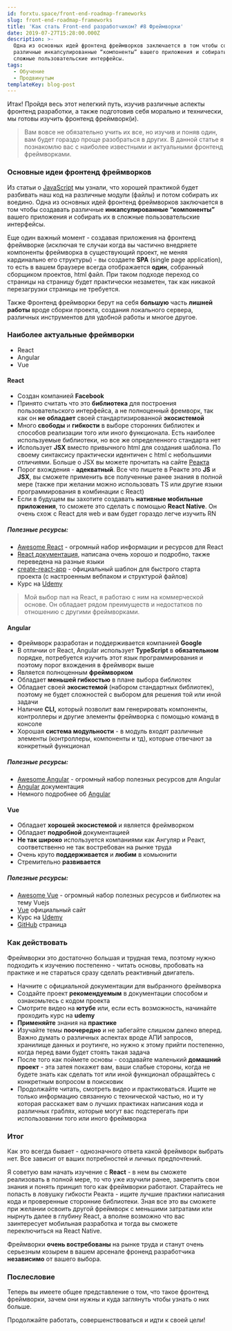 ```yaml
---
id: forxtu.space/front-end-roadmap-frameworks
slug: front-end-roadmap-frameworks
title: 'Как стать Front-end разработчиком? #8 Фреймворки'
date: 2019-07-27T15:28:00.000Z
description: >-
  Одна из основных идей фронтенд фреймворков заключается в том чтобы создавать
  различные инкапсулированные “компоненты” вашего приложения и собирать их в
  сложные пользовательские интерфейсы.
tags:
  - Обучение
  - Продвинутым
templateKey: blog-post
---
```

Итак! Пройдя весь этот нелегкий путь, изучив различные аспекты фронтенд разработки, а также подготовив себя морально и технически, мы готовы изучить фронтенд фреймворк(и). 

> Вам вовсе не обязательно учить их все, но изучив и поняв один, вам будет гораздо проще разобраться в других. В данной статье я познакомлю вас с наиболее известными и актуальными фронтенд фреймворками.

### Основные идеи фронтенд фреймворков

Из статьи о [JavaScript](https://forxtu.space/front-end-roadmap-advanced-js/) мы узнали, что хорошей практикой будет разбивать наш код на различные модули (файлы) и потом собирать их воедино. Одна из основных идей фронтенд фреймворков заключается в том чтобы создавать различные **инкапсулированные “компоненты”** вашего приложения и собирать их в сложные пользовательские интерфейсы.

Еще один важный момент - создавая приложения на фронтенд фреймворке (исключая те случаи когда вы частично внедряете компоненты фреймворка в существующий проект, не меняя кардинально его структуры) - вы создаете **SPA** (single page application), то есть в вашем браузере всегда отображается **один**, собранный сборщиком проектов, html файл. При таком подходе переход со страницы на страницу будет практически незаметен, так как никакой перезагрузки страницы не требуется.

Также Фронтенд фреймворки берут на себя **большую** часть **лишней работы** вроде сборки проекта, создания локального сервера, различных инструментов для удобной работы и многое другое.

### Наиболее актуальные фреймворки

* React
* Angular
* Vue

#### React

* Создан компанией **Facebook**
* Принято считать что это **библиотека** для построения пользовательского интерфейса, а не полноценный фремворк, так как он **не обладает** своей стандартизированной **экосистемой**
* Много **свободы** и **гибкости** в выборе сторонних библиотек и способов реализации того или иного функционала. Есть наиболее используемые библиотеки, но все же определенного стандарта нет
* Использует **JSX** вместо привычного html для создания шаблона. По своему синтаксису практически идентичен с html с небольшими отличиями. Больше о JSX вы можете прочитать на сайте <a href="https://reactjs.org/docs/introducing-jsx.html" target="_blank">Реакта</a>
* Порог вхождения - **адекватный**. Все что пишете в Реакте это **JS** и **JSX**, вы сможете применить все полученные ранее знания в полной мере (также при желании можно использовать TS или другие языки программирования в комбинации с React)
* Если в будущем вы захотите создавать **нативные мобильные приложения**, то сможете это сделать с помощью **React Native**. Он очень схож с React для web и вам будет гораздо легче изучить RN

##### Полезные ресурсы:

* <a href="https://github.com/enaqx/awesome-react" target="_blank">Awesome React</a> - огромный набор информации и ресурсов для React
* <a href="https://reactjs.org" target="_blank">React документация</a>, написана очень хорошо и подробно, также переведена на разные языки
* <a href="https://github.com/facebook/create-react-app" target="_blank">create-react-app</a> - официальный шаблон для быстрого старта проекта (с настроенным вебпаком и структурой файлов)
* Курс на <a href="https://www.udemy.com/react-the-complete-guide-incl-redux" target="_blank">Udemy</a>

> Мой выбор пал на React, я работаю с ним на коммерческой основе. Он обладает рядом преимуществ и недостатков по отношению с другими фреймворками.

#### Angular

* Фреймворк разработан и поддерживается компанией **Google**
* В отличии от React, Angular использует **TypeScript** в **обязательном** порядке, потребуется изучить этот язык программирования и поэтому порог вхождения в фреймворк выше
* Является полноценным **фреймворком**
* Обладает **меньшей гибкостью** в плане выбора библиотек
* Обладает своей **экосистемой** (набором стандартных библиотек), поэтому не будет сложностей с выбором для решения той или иной задачи
* Наличие **CLI,** который позволит вам генерировать компоненты, контроллеры и другие элементы фреймворка с помощью команд в консоле
* Хорошая **система модульности** - в модуль входят различные элементы (контроллеры, компоненты и тд), которые отвечают за конкретный функционал

##### Полезные ресурсы:

* <a href="https://github.com/PatrickJS/awesome-angular" target="_blank">Awesome Angular</a> - огромный набор полезных ресурсов для Angular
* <a href="https://angular.io/docs" target="_blank">Angular</a> документация
* Немного подробнее об <a href="https://habr.com/ru/company/infowatch/blog/328044/" target="_blank">Angular</a>

#### Vue

* Обладает **хорошей экосистемой** и является фреймворком
* Обладает **подробной** документацией
* **Не так широко** используется компаниями как Ангуляр и Реакт, соответственно не так востребован на рынке труда
* Очень круто **поддерживается** и **любим** в комьюнити
* Стремительно **развивается** 

##### Полезные ресурсы:

* <a href="https://github.com/vuejs/awesome-vue" target="_blank">Awesome Vue</a> - огромный набор полезных ресурсов и библиотек на тему Vuejs
* <a href="https://vuejs.org" target="_blank">Vue</a> официальный сайт
* Курс на <a href="https://www.udemy.com/vuejs-2-the-complete-guide/" target="_blank">Udemy</a>
* <a href="https://github.com/vuejs/vue" target="_blank">GitHub</a> страница

### Как действовать

Фреймворки это достаточно большая и трудная тема, поэтому нужно подходить к изучению постепенно - читать основы, пробовать на практике и не стараться сразу сделать реактивный двигатель. 

* Начните с официальной документации для выбранного фреймворка
* Создайте проект **рекомендуемым** в документации способом и ознакомьтесь с кодом проекта
* Смотрите видео на **ютубе** или, если есть возможность, начинайте проходить курс на **udemy**
* **Применяйте** знания на **практике**
* Изучайте темы **поочередно** и не забегайте слишком далеко вперед. Важно думать о различных аспектах вроде АПИ запросов, хранилище данных и роутинге, но нужно к этому прийти постепенно, когда перед вами будет стоять такая задача
* После того как поймете основы - создавайте маленький **домашний проект** - эта затея покажет вам, ваши слабые стороны, когда не будете знать как сделать тот или иной функционал обращайтесь с конкретным вопросом в поисковик
* Продолжайте читать, смотреть видео и практиковаться. Ищите не только информацию связанную с технической частью, но и ту которая расскажет вам о лучших практиках написания кода и различных граблях, которые могут вас подстерегать при использовании того или иного фреймворка

### Итог

Как это всегда бывает - однозначного ответа какой фреймворк выбрать нет. Все зависит от ваших потребностей и личных предпочтений. 

Я советую вам начать изучение с **React** - в нем вы сможете реализовать в полной мере, то что уже изучили ранее, закрепить свои знания и понять принцип того как фреймворки работают. Старайтесь не попасть в ловушку гибкости Реакта - ищите лучшие практики написания кода и проверенные сторонние библиотеки. Зная все это вы сможете при желании освоить другой фреймворк с меньшими затратами или нырнуть далее в глубину React, а вполне возможно что вас заинтересует мобильная разработка и тогда вы сможете переключиться на React Native. 

Фреймворки **очень востребованы** на рынке труда и станут очень серьезным козырем в вашем арсенале фроненд разработчика **независимо** от вашего выбора.

### Послесловие

Теперь вы имеете общее представление о том, что такое фронтенд фреймворки, зачем они нужны и куда заглянуть чтобы узнать о них больше.

Продолжайте работать, совершенствоваться и идти к своей цели!
